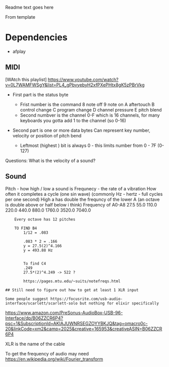Readme text goes here


From template

# Dependencies

- afplay

## MIDI

[WAtch this playlist]
https://www.youtube.com/watch?v=0L7WAMFWSgY&list=PL4_gPbvyebyH2xfPXePHtx8gK5zPBrVkg

- First part is the status byte
    - Frist number is the command
        8 note off
        9 note on
        A aftertouch
        B control change
        C program change
        D channel pressure
        E pitch blend
    - Second numbver is the channel
        0-F which is 16 channels, for many keyboards you gotta add 1 to the channel (so 0-16)
        
- Second part is one or more data bytes
        Can represent key number, velocity or position of pitch bend
    - Leftmost (highest ) bit is always 0 - this limits number from 0 - 7F (0-127)

Questions: What is the velocity of a sound?


## Sound

Pitch - how high / low a sound is
Frequnecy - the rate of a vibration
     How often it completes a cycle (one sin wave)
     (commonly Hz - hertz - full cycles per one second)
     High a has double the frequncy of the lower A (an octave is double above or half below i think)
     Frequency of A0-A8
        27.5
        55.0
        110.0
        220.0
        440.0
        880.0
        1760.0
        3520.0
        7040.0

        Every octave has 12 pitches

        TO FIND B4
            1/12 = .083 
            
            .083 * 2 = .166
            y = 27.5(2)^4.166
            y = 493.88 Hz


            To find C4
            .249
            27.5*(2)^4.249 -> 522 ?

            https://pages.mtu.edu/~suits/notefreqs.html

    ## Still need to figure out how to get at least 1 XLR input

    Some people suggest https://focusrite.com/usb-audio-interface/scarlett/scarlett-solo but nothing for elixir specifically
   https://www.amazon.com/PreSonus-AudioBox-USB-96-Interface/dp/B06ZZCR6P4?psc=1&SubscriptionId=AKIAJUWNRSEGZOYYBKJQ&tag=omacro0c-20&linkCode=xm2&camp=2025&creative=165953&creativeASIN=B06ZZCR6P4

XLR is the name of the cable 


To get the frequency of audio may need https://en.wikipedia.org/wiki/Fourier_transform

